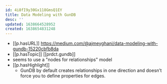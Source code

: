```yaml
---
id: 4i8fI9y30Gx118GmsQ1EY
title: Data Modeling with GunDB
desc: ''
updated: 1638664528952
created: 1638654831248
---
```




- [[p.hasURL]] https://medium.com/@ajmeyghani/data-modeling-with-gundb-15220cbfb8da
- [[p.hasTopic]] [[prdct.gundb]]
- seems to use a "nodes for relationships" model
- [[p.hasHighlight]]
  - GunDB by default creates relationships in one direction and doesn’t force you to define properties for edges.
